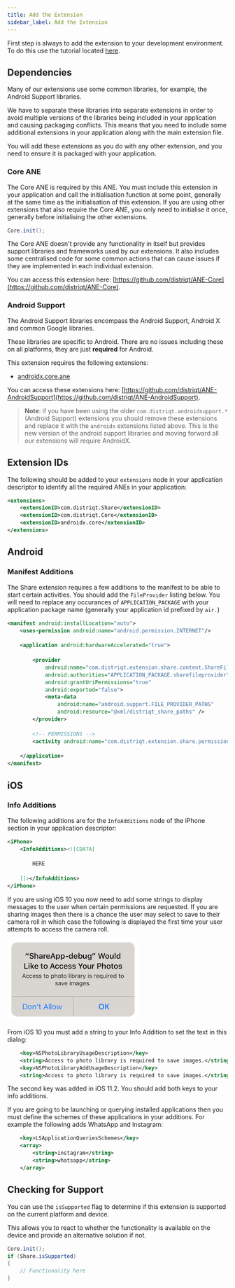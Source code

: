 ```yaml
---
title: Add the Extension
sidebar_label: Add the Extension
---
```


First step is always to add the extension to your development environment. 
To do this use the tutorial located [here](/docs/tutorials/getting-started).



## Dependencies

Many of our extensions use some common libraries, for example, the Android Support libraries.

We have to separate these libraries into separate extensions in order to avoid multiple versions of the libraries being included in your application and causing packaging conflicts. This means that you need to include some additional extensions in your application along with the main extension file.

You will add these extensions as you do with any other extension, and you need to ensure it is packaged with your application.


### Core ANE

The Core ANE is required by this ANE. You must include this extension in your application and call the initialisation function at some point, 
generally at the same time as the initialisation of this extension. If you are using other extensions that also require the Core ANE, 
you only need to initialise it once, generally before initialising the other extensions.

```actionscript
Core.init();
```

The Core ANE doesn't provide any functionality in itself but provides support libraries and frameworks used by our extensions.
It also includes some centralised code for some common actions that can cause issues if they are implemented in each individual extension.

You can access this extension here: [https://github.com/distriqt/ANE-Core](https://github.com/distriqt/ANE-Core).



### Android Support

The Android Support libraries encompass the Android Support, Android X and common Google libraries. 

These libraries are specific to Android. There are no issues including these on all platforms, they are just **required** for Android.

This extension requires the following extensions:

- [androidx.core.ane](https://github.com/distriqt/ANE-AndroidSupport/raw/master/lib/androidx.core.ane)

You can access these extensions here: [https://github.com/distriqt/ANE-AndroidSupport](https://github.com/distriqt/ANE-AndroidSupport).


>
> **Note**: if you have been using the older `com.distriqt.androidsupport.*` (Android Support) extensions you should remove these extensions and replace it with the `androidx` extensions listed above. This is the new version of the android support libraries and moving forward all our extensions will require AndroidX.
>


## Extension IDs

The following should be added to your `extensions` node in your application descriptor to identify all the required ANEs in your application:

```xml
<extensions>
    <extensionID>com.distriqt.Share</extensionID>
    <extensionID>com.distriqt.Core</extensionID>
    <extensionID>androidx.core</extensionID>
</extensions>
```



## Android

### Manifest Additions

The Share extension requires a few additions to the manifest to be able to start certain activities. 
You should add the `FileProvider` listing below. 
You will need to replace any occurances of `APPLICATION_PACKAGE` with your application package name 
(generally your application id prefixed by `air.`)

```xml
<manifest android:installLocation="auto">
	<uses-permission android:name="android.permission.INTERNET"/>
	
	<application android:hardwareAccelerated="true">
		
		<provider
			android:name="com.distriqt.extension.share.content.ShareFileProvider"
			android:authorities="APPLICATION_PACKAGE.sharefileprovider"
			android:grantUriPermissions="true"
			android:exported="false">
			<meta-data
				android:name="android.support.FILE_PROVIDER_PATHS"
				android:resource="@xml/distriqt_share_paths" />
		</provider>

		<!-- PERMISSIONS -->
		<activity android:name="com.distriqt.extension.share.permissions.AuthorisationActivity" android:theme="@android:style/Theme.Translucent.NoTitleBar" />
		
	</application>
</manifest>
```


## iOS 

### Info Additions

The following additions are for the `InfoAdditions` node of the iPhone section in your application descriptor:

```xml
<iPhone>
	<InfoAdditions><![CDATA[

		HERE

	]]></InfoAdditions>
</iPhone>
```


If you are using iOS 10 you now need to add some strings to display messages to the user 
when certain permissions are requested. If you are sharing images then there is a chance 
the user may select to save to their camera roll in which case the following is displayed 
the first time your user attempts to access the camera roll.

![](images/ios-permission-dialog.png)

From iOS 10 you must add a string to your Info Addition to set the text in this dialog:

```xml
	<key>NSPhotoLibraryUsageDescription</key>
	<string>Access to photo library is required to save images.</string>
	<key>NSPhotoLibraryAddUsageDescription</key>
	<string>Access to photo library is required to save images.</string>
```

The second key was added in iOS 11.2. You should add both keys to your info additions.




If you are going to be launching or querying installed applications then you must define the schemes of these applications
in your additions. For example the following adds WhatsApp and Instagram:

```xml
	<key>LSApplicationQueriesSchemes</key>
	<array>
		<string>instagram</string>
		<string>whatsapp</string>
	</array>
```



## Checking for Support

You can use the `isSupported` flag to determine if this extension is supported on the current platform and device.

This allows you to react to whether the functionality is available on the device and provide an alternative solution if not.


```actionscript
Core.init();
if (Share.isSupported)
{
	// Functionality here
}
```

